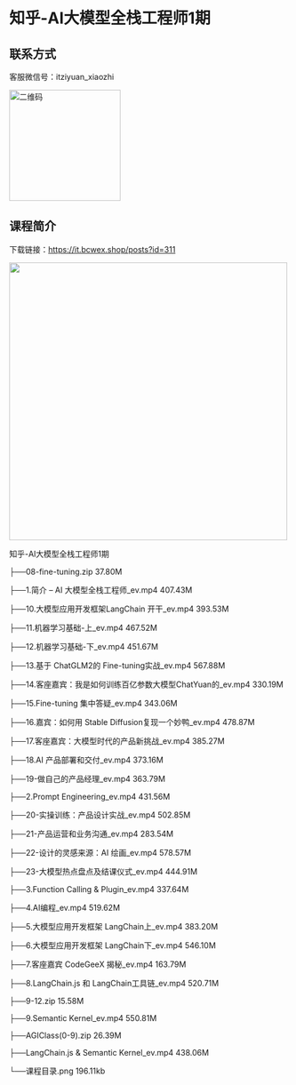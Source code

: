 # 知乎-AI大模型全栈工程师1期

## 联系方式

客服微信号：itziyuan_xiaozhi

<img src="https://ziyuanyun.oss-cn-guangzhou.aliyuncs.com/common/20240614073449/666b82192834a.jpg" width="200" height="200" alt="二维码">

## 课程简介

下载链接：https://it.bcwex.shop/posts?id=311

<img src="https://ziyuanyun.oss-cn-guangzhou.aliyuncs.com/yun/20240515151807/664461afec8ed.jpg" width="500" alt="">

  知乎-AI大模型全栈工程师1期



 ├──08-fine-tuning.zip 37.80M

 ├──1.简介 &#8211; AI 大模型全栈工程师_ev.mp4 407.43M

 ├──10.大模型应用开发框架LangChain 开干_ev.mp4 393.53M

 ├──11.机器学习基础-上_ev.mp4 467.52M

 ├──12.机器学习基础-下_ev.mp4 451.67M

 ├──13.基于 ChatGLM2的 Fine-tuning实战_ev.mp4 567.88M

 ├──14.客座嘉宾：我是如何训练百亿参数大模型ChatYuan的_ev.mp4 330.19M

 ├──15.Fine-tuning 集中答疑_ev.mp4 343.06M

 ├──16.嘉宾：如何用 Stable Diffusion复现一个妙鸭_ev.mp4 478.87M

 ├──17.客座嘉宾：大模型时代的产品新挑战_ev.mp4 385.27M

 ├──18.AI 产品部署和交付_ev.mp4 373.16M

 ├──19-做自己的产品经理_ev.mp4 363.79M

 ├──2.Prompt Engineering_ev.mp4 431.56M

 ├──20-实操训练：产品设计实战_ev.mp4 502.85M

 ├──21-产品运营和业务沟通_ev.mp4 283.54M

 ├──22-设计的灵感来源：AI 绘画_ev.mp4 578.57M

 ├──23-大模型热点盘点及结课仪式_ev.mp4 444.91M

 ├──3.Function Calling &amp; Plugin_ev.mp4 337.64M

 ├──4.AI编程_ev.mp4 519.62M

 ├──5.大模型应用开发框架 LangChain上_ev.mp4 383.20M

 ├──6.大模型应用开发框架 LangChain下_ev.mp4 546.10M

 ├──7.客座嘉宾 CodeGeeX 揭秘_ev.mp4 163.79M

 ├──8.LangChain.js 和 LangChain工具链_ev.mp4 520.71M

 ├──9-12.zip 15.58M

 ├──9.Semantic Kernel_ev.mp4 550.81M

 ├──AGIClass(0-9).zip 26.39M

 ├──LangChain.js &amp; Semantic Kernel_ev.mp4 438.06M

 └──课程目录.png 196.11kb

  